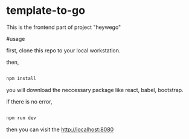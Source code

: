 # template-to-go

This is the frontend part of project "heywego"

#usage

first, clone this repo to your local workstation.

then,

``` javascript

npm install

```

you will download the neccessary package like react, babel, bootstrap.

if there is no error, 

``` javascript

npm run dev

```

then you can visit the [http://localhost:8080](http://localghost:8080)